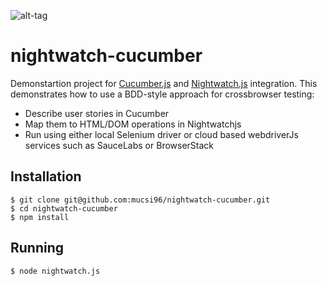 ![alt-tag](https://raw.githubusercontent.com/mucsi96/nightwatch-cucumber/master/img/nightwatch-cucumber.png)

# nightwatch-cucumber

Demonstartion project for [Cucumber.js](https://github.com/cucumber/cucumber-js) and [Nightwatch.js](http://nightwatchjs.org/) integration. This demonstrates how to use a BDD-style approach for crossbrowser testing:
- Describe user stories in Cucumber
- Map them to HTML/DOM operations in Nightwatchjs
- Run using either local Selenium driver or cloud based webdriverJs services such as SauceLabs or BrowserStack

## Installation

```
$ git clone git@github.com:mucsi96/nightwatch-cucumber.git
$ cd nightwatch-cucumber
$ npm install
```

## Running

```
$ node nightwatch.js
```
